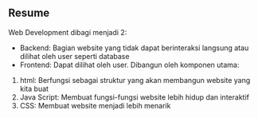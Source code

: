 ## Resume
Web Development dibagi menjadi 2:
- Backend: Bagian website yang tidak dapat berinteraksi langsung atau dilihat oleh user seperti database
- Frontend: Dapat dilihat oleh user. Dibangun oleh komponen utama:
1. html: Berfungsi sebagai struktur yang akan membangun website yang kita buat
2. Java Script: Membuat fungsi-fungsi website lebih hidup dan interaktif
3. CSS: Membuat website menjadi lebih menarik

